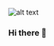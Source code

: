 ![alt text]([http://url/to/img.png](https://wallpapers.com/wallpapers/purple-red-saturn-4k-jrongcbrtxfev2s2.html))

### Hi there 👋

<!--
**AhmetCK3319/AhmetCK3319** is a ✨ _special_ ✨ repository because its `README.md` (this file) appears on your GitHub profile.

Here are some ideas to get you started:

- 🔭 I’m currently working on Python Django
- 🌱 I’m currently learning Html Css Python Django
- 👯 I’m looking to collaborate on Python Django
- 🤔 I’m looking for help with Html Css  Python Django
- 📫 How to reach me: ahmetcankoca1990@hotmail.com
-->
